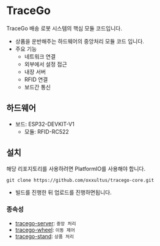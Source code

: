 # TraceGo

TraceGo 배송 로봇 시스템의 핵심 모듈 코드입니다.

- 상품을 운반해주는 하드웨어의 중앙처리 모듈 코드 입니다.
- 주요 기능
    - 네트워크 연결
    - 외부에서 설정 접근
    - 내장 서버
    - RFID 연결
    - 보드간 통신

## 하드웨어
- 보드: ESP32-DEVKIT-V1
    - 모듈: RFID-RC522

## 설치

해당 리포지토리를 사용하려면 PlatformIO를 사용해야 합니다.

```
git clone https://github.com/oxxultus/tracego-core.git
```

- 빌드를 진행한 뒤 업로드를 진행하면됩니다.

### 종속성
- [tracego-server](https://github.com/oxxultus/tracego-server.git): `중앙 처리`
- [tracego-wheel](https://github.com/oxxultus/tracego-wheel.git): `이동 제어`
- [tracego-stand](https://github.com/oxxultus/tracego-stand.git): `상품 처리`
